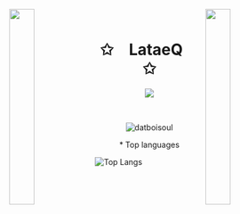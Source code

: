 
<img align="left" src="https://user-images.githubusercontent.com/65187002/144930161-2f783401-8d27-4fdf-a2f7-cc0ba32f1f1f.gif" width="30%" style="display:inline;"><img align="right" src="https://user-images.githubusercontent.com/65187002/144930161-2f783401-8d27-4fdf-a2f7-cc0ba32f1f1f.gif" width="30%" style="display:inline;">
<br>

<p align="center">
    <h1 align="center">✩&emsp;LataeQ&emsp;✩</h1>
</p>

<p align="center">
    <img src="https://readme-typing-svg.herokuapp.com/?lines=Ayoooooooooooo;Welcome+kub!;Have+a+look+around+kub!&font=Fira%20Code&color=%23D62F79&center=true&width=280&height=50">
</p>
<br>
<p align="center"> <img src="https://komarev.com/ghpvc/?username=datboisoul&label=Profile%20views&color=000000&style=flat" alt="datboisoul" /> </p>


<p align="center">
    *   Top languages
    
![Top Langs](https://github-readme-stats.vercel.app/api/top-langs/?username=anuraghazra)
</p>
